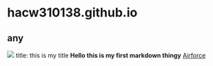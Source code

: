 # hacw310138.github.io

## any

![](https://science4fun.info/wp-content/uploads/2017/05/tree.jpg)
title: this is my title
**Hello this is my first markdown thingy**
[Airforce]((https://github.com/hacw310138/Airforce.git))
